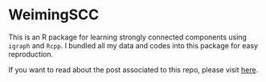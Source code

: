 # WeimingSCC

This is an R package for learning strongly connected components using `igraph` and `Rcpp`. I bundled all my data and codes into this package for easy reproduction.

If you want to read about the post associated to this repo, please visit [here]().
